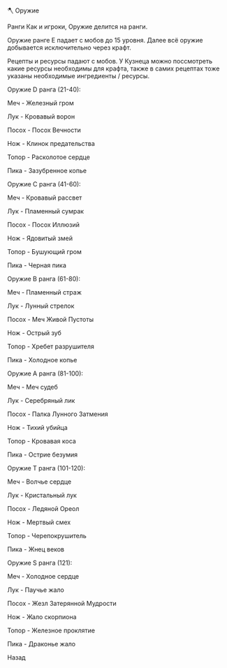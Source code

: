 🪓 Оружие

Ранги
Как и игроки, Оружие делится на ранги.

Оружие ранге E падает с мобов до 15 уровня. Далее всё оружие добывается исключительно через крафт.

Рецепты и ресурсы падают с мобов. У Кузнеца можно поссмотреть какие ресурсы необходимы для крафта, также в самих рецептах тоже указаны необходимые ингредиенты / ресурсы.

Оружие D ранга (21-40):

Меч - Железный гром

Лук - Кровавый ворон

Посох - Посох Вечности

Нож - Клинок предательства

Топор - Расколотое сердце

Пика - Зазубренное копье

Оружие C ранга (41-60):

Меч - Кровавый рассвет

Лук - Пламенный сумрак

Посох - Посох Иллюзий

Нож - Ядовитый змей

Топор - Бушующий гром

Пика - Черная пика

Оружие B ранга (61-80):

Меч - Пламенный страж

Лук - Лунный стрелок

Посох - Меч Живой Пустоты

Нож - Острый зуб

Топор - Хребет разрушителя

Пика - Холодное копье

Оружие A ранга (81-100):

Меч - Меч судеб

Лук - Серебряный лик

Посох - Палка Лунного Затмения

Нож - Тихий убийца

Топор - Кровавая коса

Пика - Острие безумия

Оружие T ранга (101-120):

Меч - Волчье сердце

Лук - Кристальный лук

Посох - Ледяной Ореол

Нож - Мертвый смех

Топор - Черепокрушитель

Пика - Жнец веков

Оружие S ранга (121):

Меч - Холодное сердце

Лук - Паучье жало

Посох - Жезл Затерянной Мудрости

Нож - Жало скорпиона

Топор - Железное проклятие

Пика - Драконье жало

Назад
